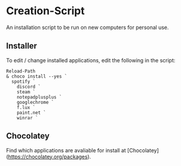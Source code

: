 # Creation-Script
An installation script to be run on new computers for personal use.

## Installer
To edit / change installed applications, edit the following in the script: 

```
Reload-Path
& choco install --yes `
  spotify `
	discord `
	steam `
	notepadplusplus `
	googlechrome `
	f.lux `
	paint.net `
	winrar `
```

## Chocolatey
Find which applications are avaliable for install at [Chocolatey] (https://chocolatey.org/packages).
